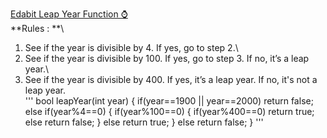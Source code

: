 [Edabit Leap Year Function ⌚](https://edabit.com/challenge/uiukKq8SDxjWBHb8x)\
**Rules : **\
1. See if the year is divisible by 4. If yes, go to step 2.\
2. See if the year is divisible by 100. If yes, go to step 3. If no, it’s a leap year.\
3. See if the year is divisible by 400. If yes, it’s a leap year. If no, it's not a leap year.\
'''
bool leapYear(int year) {
	if(year==1900 || year==2000)
			return false;
	else if(year%4==0)
	{
		if(year%100==0)
		{
			if(year%400==0)
				return true;
			else
				return false;
		}
		else
			return true;
	}
		else
			return false;
}
'''
